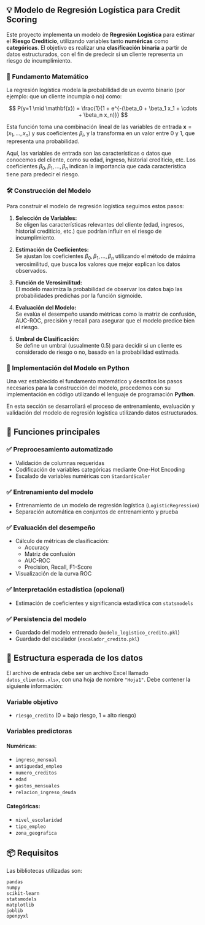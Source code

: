 ## :bulb: Modelo de Regresión Logística para Credit Scoring

Este proyecto implementa un modelo de **Regresión Logística** para estimar el **Riesgo Crediticio**, utilizando variables tanto **numéricas** como **categóricas**. El objetivo es realizar una **clasificación binaria** a partir de datos estructurados, con el fin de predecir si un cliente representa un riesgo de incumplimiento.

### 📐 Fundamento Matemático

La regresión logística modela la probabilidad de un evento binario (por ejemplo: que un cliente incumpla o no) como:

$$
P(y=1 \mid \mathbf{x}) = \frac{1}{1 + e^{-(\beta_0 + \beta_1 x_1 + \cdots + \beta_n x_n)}}
$$

Esta función toma una combinación lineal de las variables de entrada $\mathbf{x} = (x_1, \ldots, x_n)$ y sus coeficientes $\beta_i$, y la transforma en un valor entre 0 y 1, que representa una probabilidad.

Aquí, las variables de entrada son las características o datos que conocemos del cliente, como su edad, ingreso, historial crediticio, etc. Los coeficientes $\beta_0, \beta_1, \ldots, \beta_n$ indican la importancia que cada característica tiene para predecir el riesgo.

### 🛠️ Construcción del Modelo

Para construir el modelo de regresión logística seguimos estos pasos:

1. **Selección de Variables:**  
   Se eligen las características relevantes del cliente (edad, ingresos, historial crediticio, etc.) que podrían influir en el riesgo de incumplimiento.

2. **Estimación de Coeficientes:**  
   Se ajustan los coeficientes $\beta_0, \beta_1, \ldots, \beta_n$ utilizando el método de máxima verosimilitud, que busca los valores que mejor explican los datos observados.

3. **Función de Verosimilitud:**  
   El modelo maximiza la probabilidad de observar los datos bajo las probabilidades predichas por la función sigmoide.

4. **Evaluación del Modelo:**  
   Se evalúa el desempeño usando métricas como la matriz de confusión, AUC-ROC, precisión y recall para asegurar que el modelo predice bien el riesgo.

5. **Umbral de Clasificación:**  
   Se define un umbral (usualmente 0.5) para decidir si un cliente es considerado de riesgo o no, basado en la probabilidad estimada.

### 🧪 Implementación del Modelo en Python

Una vez establecido el fundamento matemático y descritos los pasos necesarios para la construcción del modelo, procedemos con su implementación en código utilizando el lenguaje de programación **Python**.

En esta sección se desarrollará el proceso de entrenamiento, evaluación y validación del modelo de regresión logística utilizando datos estructurados.

## 📌 Funciones principales

### ✅ Preprocesamiento automatizado
- Validación de columnas requeridas
- Codificación de variables categóricas mediante One-Hot Encoding
- Escalado de variables numéricas con `StandardScaler`

### ✅ Entrenamiento del modelo
- Entrenamiento de un modelo de regresión logística (`LogisticRegression`)
- Separación automática en conjuntos de entrenamiento y prueba

### ✅ Evaluación del desempeño
- Cálculo de métricas de clasificación:
  - Accuracy
  - Matriz de confusión
  - AUC-ROC
  - Precision, Recall, F1-Score
- Visualización de la curva ROC

### ✅ Interpretación estadística (opcional)
- Estimación de coeficientes y significancia estadística con `statsmodels`

### ✅ Persistencia del modelo
- Guardado del modelo entrenado (`modelo_logistico_credito.pkl`)
- Guardado del escalador (`escalador_credito.pkl`)

## 📁 Estructura esperada de los datos

El archivo de entrada debe ser un archivo Excel llamado `datos_clientes.xlsx`, con una hoja de nombre `"Hoja1"`. Debe contener la siguiente información:

### Variable objetivo
- `riesgo_credito` (0 = bajo riesgo, 1 = alto riesgo)

### Variables predictoras

#### Numéricas:
- `ingreso_mensual`
- `antiguedad_empleo`
- `numero_creditos`
- `edad`
- `gastos_mensuales`
- `relacion_ingreso_deuda`

#### Categóricas:
- `nivel_escolaridad`
- `tipo_empleo`
- `zona_geografica`

## 📦 Requisitos

Las bibliotecas utilizadas son:

```bash
pandas
numpy
scikit-learn
statsmodels
matplotlib
joblib
openpyxl
